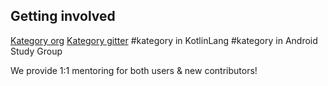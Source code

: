 ## Getting involved

[Kategory org](https://github.com/kategory)
[Kategory gitter](https://gitter.im/kategory)
#kategory in KotlinLang
#kategory in Android Study Group

We provide 1:1 mentoring for both users & new contributors!
